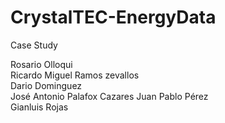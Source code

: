 # CrystalTEC-EnergyData
Case Study

Rosario Olloqui  
Ricardo Miguel Ramos zevallos  
Dario Dominguez  
José Antonio Palafox Cazares
Juan Pablo Pérez  
Gianluis Rojas  

